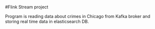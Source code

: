 #Flink Stream project

Program is reading data about crimes in Chicago from Kafka broker and storing real time data in elasticsearch DB.  
